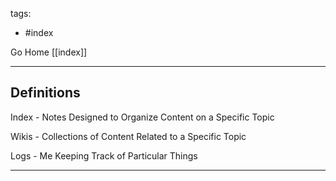 tags:
- #index

Go Home [[index]]

---

## Definitions

Index - Notes Designed to Organize Content on a Specific Topic <br>

Wikis - Collections of Content Related to a Specific Topic <br>

Logs - Me Keeping Track of Particular Things <br>

---
